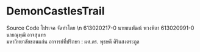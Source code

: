 # DemonCastlesTrail
Source Code โปรเจค
จัดทำโดย \n
613020217-0  นายธนพัฒน์	พวงพิลา 
613020991-0	 นายณุพุฒิ	อาจสุนทร  
มหาวิทยาลัยขอนแก่น
อาจารย์ที่ปรึกษา : ผศ.ดร. พุธษดี ศิริแสงตระกูล
